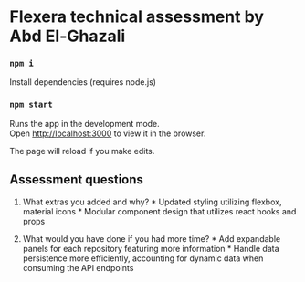 # Flexera technical assessment by Abd El-Ghazali

### `npm i`
Install dependencies (requires node.js)

### `npm start`
Runs the app in the development mode.<br />
Open [http://localhost:3000](http://localhost:3000) to view it in the browser.

The page will reload if you make edits.<br />


## Assessment questions
  1. What extras you added and why?
    * Updated styling utilizing flexbox, material icons
    * Modular component design that utilizes react hooks and props
  
  2. What would you have done if you had more time?
    * Add expandable panels for each repository featuring more information
    * Handle data persistence more efficiently, accounting for dynamic data when consuming the API endpoints